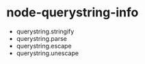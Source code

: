 node-querystring-info
================

* querystring.stringify
* querystring.parse
* querystring.escape
* querystring.unescape




